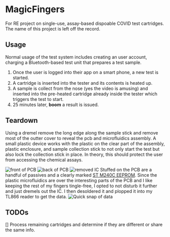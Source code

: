 # MagicFingers
For RE project on single-use, assay-based dispoable COVID test cartridges. The name of this project is left off the record.

## Usage
Normal usage of the test system includes creating an user account, charging a Bluetooth-based test unit that prepares a test sample.
1. Once the user is logged into their app on a smart phone, a new test is started.
2. A cartridge is inserted into the tester and its contents is heated up.
3. A sample is collect from the nose (yes the video is amusing) and inserted into the pre-heated cartridge already inside the tester which triggers the test to start.
4. 25 minutes later, **boom** a result is issued.

## Teardown
Using a dremel remove the long edge along the sample stick and remove most of the outter cover to reveal the pcb and microfluidics assembly. A small plastic device works with the plastic on the clear part of the assembly, plastic enclosure, and sample collection stick to not only start the test but also lock the collection stick in place. In theory, this should protect the user from accessing the chemical assays.

![front of PCB](https://github.com/rebelbot/TingleFinger/blob/main/pictures/top_pcb.jpg)
![back of PCB](https://github.com/rebelbot/TingleFinger/blob/main/pictures/back_pcb.jpg)
![removed IC](https://github.com/rebelbot/TingleFinger/blob/main/pictures/removed_IC.jpg)
Stuffed on the PCB are a handful of passives and a clearly marked [ST M240C EEPROM](https://www.st.com/resource/en/datasheet/m24c04-f.pdf). Since the plastic microfluidics are over the interesting parts of the PCB and I like keeping the rest of my fingers tingle-free, I opted to not disturb it further and just dremels out the IC. I then desoldered it and plopped it into my TL866 reader to get the data. 
![Quick snap of data](https://github.com/rebelbot/TingleFinger/blob/main/pictures/extracted_data_setup.jpg)

## TODOs
[] Process remaining cartridges and determine if they are different or share the same info.
